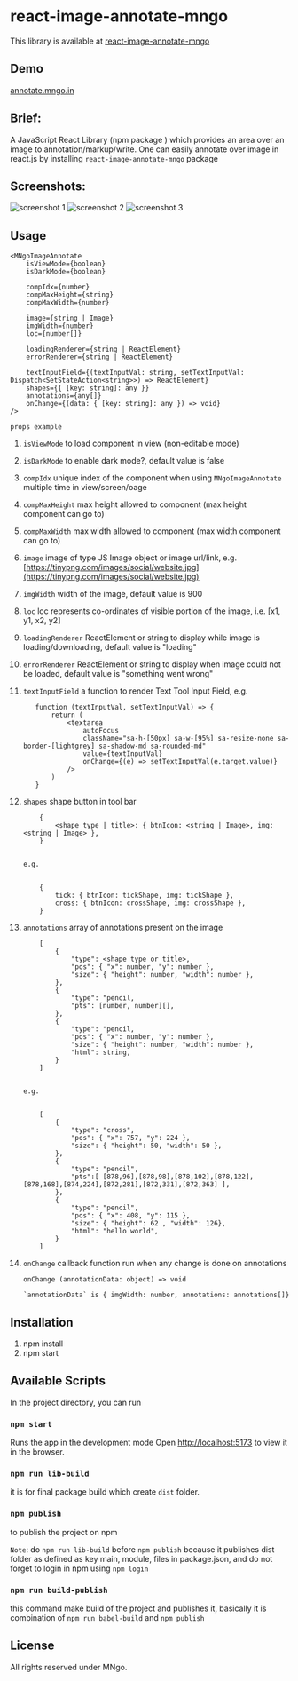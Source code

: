 # react-image-annotate-mngo

This library is available at [react-image-annotate-mngo](https://www.npmjs.com/package/react-image-annotate-mngo)

## Demo

[annotate.mngo.in](https://annotate.mngo.in)

## Brief:

A JavaScript React Library (npm package ) which provides an area over an image to annotation/markup/write.
One can easily annotate over image in react.js by installing `react-image-annotate-mngo` package

## Screenshots:

<img src="screenshots/1.png" alt="screenshot 1">

<img src="screenshots/2.png" alt="screenshot 2">

<img src="screenshots/3.png" alt="screenshot 3">

## Usage

    <MNgoImageAnnotate
        isViewMode={boolean}
        isDarkMode={boolean}

        compIdx={number}
        compMaxHeight={string}
        compMaxWidth={number}
        
        image={string | Image}
        imgWidth={number}
        loc={number[]}
        
        loadingRenderer={string | ReactElement}
        errorRenderer={string | ReactElement}

        textInputField={(textInputVal: string, setTextInputVal: Dispatch<SetStateAction<string>>) => ReactElement}
        shapes={{ [key: string]: any }}
        annotations={any[]}
        onChange={(data: { [key: string]: any }) => void}
    />

`props example`

1.  `isViewMode` to load component in view (non-editable mode)
2.  `isDarkMode` to enable dark mode?, default value is false

3.  `compIdx` unique index of the component when using `MNgoImageAnnotate` multiple time in view/screen/oage
4.  `compMaxHeight` max height allowed to component (max height component can go to)
5.  `compMaxWidth` max width allowed to component (max width component can go to)

6.  `image` image of type JS Image object or image url/link, e.g. [https://tinypng.com/images/social/website.jpg](https://tinypng.com/images/social/website.jpg)
7.  `imgWidth` width of the image, default value is 900
8.  `loc` loc represents co-ordinates of visible portion of the image, i.e. [x1, y1, x2, y2]

9.  `loadingRenderer` ReactElement or string to display while image is loading/downloading, default value is "loading"
10.  `errorRenderer` ReactElement or string to display when image could not be loaded, default value is "something went wrong"

11.  `textInputField` a function to render Text Tool Input Field,
    e.g.

            function (textInputVal, setTextInputVal) => {
                return (
                    <textarea
                        autoFocus
                        className="sa-h-[50px] sa-w-[95%] sa-resize-none sa-border-[lightgrey] sa-shadow-md sa-rounded-md"
                        value={textInputVal}
                        onChange={(e) => setTextInputVal(e.target.value)}
                    />
                )
            }

12. `shapes` shape button in tool bar

            {
                <shape type | title>: { btnIcon: <string | Image>, img: <string | Image> },
            }


        e.g.


            {
                tick: { btnIcon: tickShape, img: tickShape },
                cross: { btnIcon: crossShape, img: crossShape },
            }

13. `annotations` array of annotations present on the image

            [
                {
                    "type": <shape type or title>,
                    "pos": { "x": number, "y": number },
                    "size": { "height": number, "width": number },
                },
                {
                    "type": "pencil,
                    "pts": [number, number][],
                },
                {
                    "type": "pencil,
                    "pos": { "x": number, "y": number },
                    "size": { "height": number, "width": number },
                    "html": string,
                }
            ]


        e.g.


            [
                {
                    "type": "cross",
                    "pos": { "x": 757, "y": 224 },
                    "size": { "height": 50, "width": 50 },
                },
                {
                    "type": "pencil",
                    "pts":[ [878,96],[878,98],[878,102],[878,122],[878,168],[874,224],[872,281],[872,331],[872,363] ],
                },
                {
                    "type": "pencil",
                    "pos": { "x": 408, "y": 115 },
                    "size": { "height": 62 , "width": 126},
                    "html": "hello world",
                }
            ]

14. `onChange` callback function run when any change is done on annotations

        onChange (annotationData: object) => void

        `annotationData` is { imgWidth: number, annotations: annotations[]}

## Installation

1. npm install
2. npm start

## Available Scripts

In the project directory, you can run

### `npm start`

Runs the app in the development mode
Open [http://localhost:5173](http://localhost:5173) to view it in the browser.

### `npm run lib-build`

it is for final package build which create `dist` folder.

### `npm publish`

to publish the project on npm

`Note`: do `npm run lib-build` before `npm publish` because it publishes dist folder as defined as key main, module, files in package.json, and do not forget to login in npm using `npm login`

### `npm run build-publish`

this command make build of the project and publishes it, basically it is combination of `npm run babel-build` and `npm publish`

## License

All rights reserved under MNgo.
